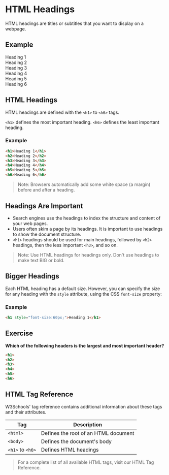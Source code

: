 # HTML Headings

HTML headings are titles or subtitles that you want to display on a webpage.

## Example

Heading 1  
Heading 2  
Heading 3  
Heading 4  
Heading 5  
Heading 6

## HTML Headings

HTML headings are defined with the `<h1>` to `<h6>` tags.

`<h1>` defines the most important heading. `<h6>` defines the least important heading.

### Example

```html
<h1>Heading 1</h1>
<h2>Heading 2</h2>
<h3>Heading 3</h3>
<h4>Heading 4</h4>
<h5>Heading 5</h5>
<h6>Heading 6</h6>
```

> Note: Browsers automatically add some white space (a margin) before and after a heading.

## Headings Are Important

- Search engines use the headings to index the structure and content of your web pages.
- Users often skim a page by its headings. It is important to use headings to show the document structure.
- `<h1>` headings should be used for main headings, followed by `<h2>` headings, then the less important `<h3>`, and so on.

> Note: Use HTML headings for headings only. Don't use headings to make text BIG or bold.

## Bigger Headings

Each HTML heading has a default size. However, you can specify the size for any heading with the `style` attribute, using the CSS `font-size` property:

### Example

```html
<h1 style="font-size:60px;">Heading 1</h1>
```

## Exercise

**Which of the following headers is the largest and most important header?**

```html
<h1>
<h2>
<h3>
<h4>
<h5>
<h6>
```

## HTML Tag Reference

W3Schools' tag reference contains additional information about these tags and their attributes.

| Tag         | Description                              |
|-------------|------------------------------------------|
| `<html>`    | Defines the root of an HTML document     |
| `<body>`    | Defines the document's body              |
| `<h1>` to `<h6>` | Defines HTML headings                |

> For a complete list of all available HTML tags, visit our HTML Tag Reference.
